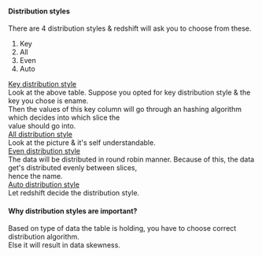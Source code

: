 #### Distribution styles
There are 4 distribution styles & redshift will ask you to choose from these.
1. Key
2. All
3. Even
4. Auto

<ins>Key distribution style</ins></br>
Look at the above table. Suppose you opted for key distribution style & the key you chose is ename.</br>
Then the values of this key column will go through an hashing algorithm which decides into which slice the</br>
value should go into.</br>
<ins>All distribution style</ins></br>
Look at the picture & it's self understandable.</br>
<ins>Even distribution style</ins></br>
The data will be distributed in round robin manner. Because of this, the data get's distributed evenly between slices,</br>
hence the name.</br>
<ins>Auto distribution style</ins></br>
Let redshift decide the distribution style.

#### Why distribution styles are important?
Based on type of data the table is holding, you have to choose correct distribution algorithm.</br>
Else it will result in data skewness.</br> 
